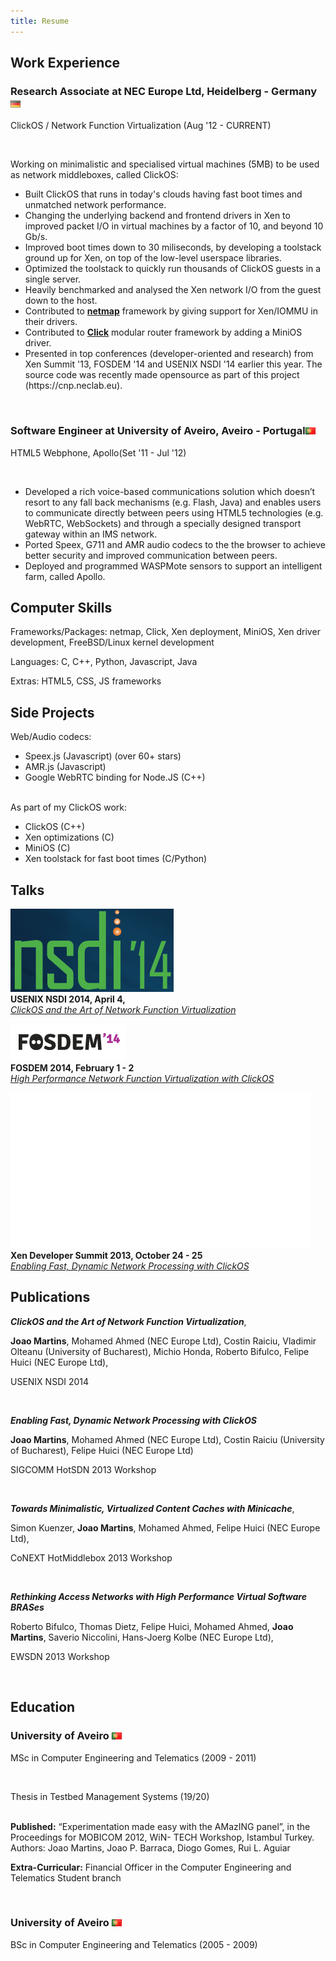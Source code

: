 ```yaml
---
title: Resume 
---
```


## Work Experience

<p class="job-name">
<h3>Research Associate at NEC Europe Ltd,
Heidelberg - Germany <img src="../images/de.png" /></h3>
ClickOS / Network Function Virtualization ​​(Aug '12 - CURRENT)
</p>
<br/>

<p class="job-description">
Working on minimalistic and specialised virtual machines (5MB) to be used as network middleboxes, called ClickOS:
<ul>

<li>Built ClickOS that runs in today's clouds having fast boot times and unmatched network performance.</li>

<li>Changing the underlying backend and frontend drivers in Xen to improved packet I/O in virtual machines by a factor of 10, and beyond 10 Gb/s.</li>

<li>Improved boot times down to 30 miliseconds, by developing a toolstack ground up for Xen, on top of the low-level userspace libraries.</li>

<li>Optimized the toolstack to quickly run thousands of ClickOS guests in a single server.</li>

<li>Heavily benchmarked and analysed the Xen network I/O from the guest down to the host.</li>

<li>Contributed to <a href="https://code.google.com/p/netmap/source/list?name=next"><b>netmap</b></a> framework by giving support for Xen/IOMMU in their drivers.</li>

<li>Contributed to <a href="https://github.com/kohler/click/pull/118"><b>Click</b></a> modular router framework by adding a MiniOS driver.</li>

<li>Presented in top conferences (developer-oriented and research) from Xen Summit '13, FOSDEM '14 and USENIX NSDI '14 earlier this year. The source code was recently made opensource as part of this project (https://cnp.neclab.eu).</li>
</ul>
</p>

<br/>

<p class="job-name">
<h3>Software Engineer at University of Aveiro, Aveiro - Portugal<img src="../images/pt.png" /></h3>
HTML5 Webphone, Apollo​​(Set '11 - Jul '12)
</p>
<br/>
 
<p class="job-description">
<ul>
<li>Developed a rich voice-based communications solution which doesn’t resort to any fall back mechanisms (e.g. Flash, Java) and enables users to communicate directly between peers using HTML5 technologies (e.g. WebRTC, WebSockets) and through a specially designed transport gateway within an IMS network.</li>

<li>Ported Speex, G711 and AMR audio codecs to the the browser to achieve better security and improved communication between peers.</li>

<li>Deployed and programmed WASPMote sensors to support an intelligent farm, called Apollo.</li>
</ul>
</p>

## Computer Skills

Frameworks/Packages: netmap, Click, Xen deployment, MiniOS, Xen driver development, FreeBSD/Linux kernel development

Languages: C, C++, Python, Javascript, Java

Extras: HTML5, CSS, JS frameworks

## Side Projects

Web/Audio codecs:
 
* Speex.js (Javascript) (over 60+ stars)
* AMR.js (Javascript)
* Google WebRTC binding for Node.JS (C++)

<br/>
As part of my ClickOS work:
 
* ClickOS (C++)
* Xen optimizations (C)
* MiniOS (C)
* Xen toolstack for fast boot times (C/Python)

## Talks

<p class="talk-conference">
	<img src="../images/nsdi14.png"/>
	<br/>
	<b>USENIX NSDI 2014, April 4,</b>
	<br/>
	<a href="https://www.usenix.org/conference/nsdi14/technical-sessions/presentation/martins"><i>ClickOS and the Art of Network Function Virtualization</i></a>
	<br/>
</p>
 
<p class="talk-conference">
	<img src="../images/fosdem14.jpg"/>
	<br/>
	<b>FOSDEM 2014, February 1 - 2</b>
	<br/>
	<a href="http://ftp.osuosl.org/pub/fosdem/2014/UD2120_Chavanne/Saturday/High_Performance_Network_Function_Virtualization_with_ClickOS.webm"><i>High Performance Network Function Virtualization with ClickOS</i></a>
</p>

<p class="talk-conference">
	<img class="bg-green" src="../images/xendevsummit.png"/>
	<br/>
	<b>Xen Developer Summit 2013, October 24 - 25</b>
	<br/>
	<a href="http://www.xenproject.org/help/presentations-and-videos/video/latest/xpds13v-clickos.html"><i>Enabling Fast, Dynamic Network Processing with ClickOS</i></a>
	<br/>
</p>

## Publications
 
***ClickOS and the Art of Network Function Virtualization***,

**Joao Martins**, Mohamed Ahmed (NEC Europe Ltd), Costin Raiciu, Vladimir Olteanu (University of Bucharest), Michio Honda, Roberto Bifulco, Felipe Huici (NEC Europe Ltd),

USENIX NSDI 2014

<br/>

***Enabling Fast, Dynamic Network Processing with ClickOS***

**Joao Martins**, Mohamed Ahmed (NEC Europe Ltd), Costin Raiciu (University of Bucharest), Felipe Huici (NEC Europe Ltd)

SIGCOMM HotSDN 2013 Workshop

<br/> 

***Towards Minimalistic, Virtualized Content Caches with Minicache***,

Simon Kuenzer, **Joao Martins**, Mohamed Ahmed, Felipe Huici (NEC Europe Ltd),

CoNEXT HotMiddlebox 2013 Workshop

<br/>

***Rethinking Access Networks with High Performance Virtual Software BRASes***

Roberto Bifulco, Thomas Dietz, Felipe Huici, Mohamed Ahmed, **Joao Martins**, Saverio Niccolini, Hans-Joerg Kolbe (NEC Europe Ltd),

EWSDN 2013 Workshop

<br/>

## Education

<p class="job-name">
<h3>University of Aveiro <img src="../images/pt.png" /></h3>
MSc in Computer Engineering and Telematics (2009 - 2011)
</p>
<br/>

<p class="job-description">
Thesis in Testbed Management Systems (19/20)
<br/>
<br/>
<p><b>Published:</b> “Experimentation made easy with the AMazING panel”, in the Proceedings for MOBICOM 2012, WiN- TECH Workshop, Istambul Turkey. Authors: Joao Martins, Joao P. Barraca, Diogo Gomes, Rui L. Aguiar</p>

<p><b>Extra-Curricular:</b> Financial Officer in the Computer Engineering and Telematics Student branch</p>
</p>

<br/>

<p class="job-name">
<h3>University of Aveiro <img src="../images/pt.png" /></h3>
BSc in Computer Engineering and Telematics (2005 - 2009)
</p>
<br/>

